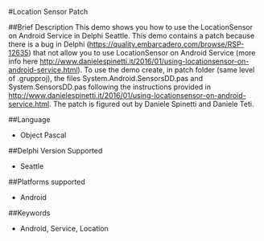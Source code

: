 #Location Sensor Patch

##Brief Description 
This demo shows you how to use the LocationSensor on Android Service in Delphi Seattle. 
This demo contains a patch because there is a bug in Delphi (https://quality.embarcadero.com/browse/RSP-12635) that not allow you to use LocationSensor on Android Service (more info here http://www.danielespinetti.it/2016/01/using-locationsensor-on-android-service.html).
To use the demo create, in patch folder (same level of .grupproj), the files System.Android.SensorsDD.pas and System.SensorsDD.pas following the instructions provided in http://www.danielespinetti.it/2016/01/using-locationsensor-on-android-service.html.
The patch is figured out by Daniele Spinetti and Daniele Teti.

##Language
- Object Pascal

##Delphi Version Supported
- Seattle

##Platforms supported 
- Android

##Keywords 
- Android, Service, Location